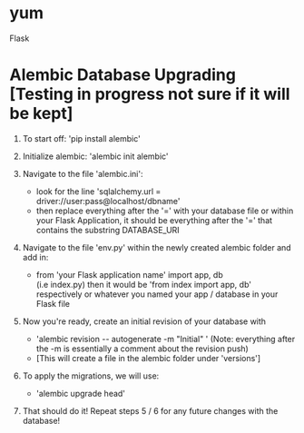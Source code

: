 # yum
Flask

# Alembic Database Upgrading [Testing in progress not sure if it will be kept] 
1) To start off: 'pip install alembic' 
2) Initialize alembic: 'alembic init alembic' 

3) Navigate to the file 'alembic.ini': 
    - look for the line 'sqlalchemy.url = driver://user:pass@localhost/dbname' 
    - then replace everything after the '=' with your database file or within your Flask Application, it should be everything after the '=' that contains the substring DATABASE_URI 

4) Navigate to the file 'env.py' within the newly created alembic folder and add in: 
    - from 'your Flask application name' import app, db  
        (i.e index.py) then it would be 'from index import app, db' respectively or whatever you named your app / database in your Flask file 

5) Now you're ready, create an initial revision of your database with 
    - 'alembic revision -- autogenerate -m "Initial" ' (Note: everything after the -m is essentially a comment about the revision push)
    - [This will create a file in the alembic folder under 'versions']

6) To apply the migrations, we will use: 
    - 'alembic upgrade head' 

7) That should do it! Repeat steps 5 / 6 for any future changes with the database! 